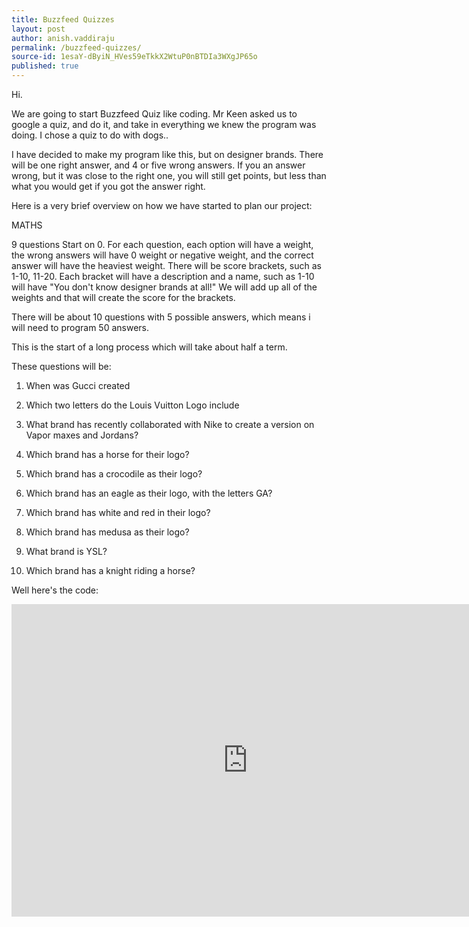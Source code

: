 ```yaml
---
title: Buzzfeed Quizzes
layout: post
author: anish.vaddiraju
permalink: /buzzfeed-quizzes/
source-id: 1esaY-dByiN_HVes59eTkkX2WtuP0nBTDIa3WXgJP65o
published: true
---
```

Hi.

We are going to start Buzzfeed Quiz like coding. Mr Keen asked us to google a quiz, and do it, and take in everything we knew the program was doing. I chose a quiz to do with dogs..

I have decided to make my program like this, but on designer brands. There will be one right answer, and 4 or five wrong answers. If you an answer wrong, but it was close to the right one, you will still get points, but less than what you would get if you got the answer right.

Here is a very brief overview on how we have started to plan our project:

MATHS

9 questions Start on 0. For each question, each option will have a weight, the wrong answers will have 0 weight or negative weight, and the correct answer will have the heaviest weight. There will be score brackets, such as 1-10, 11-20. Each bracket will have a description and a name, such as 1-10 will have "You don't know designer brands at all!" We will add up all of the weights and that will create the score for the brackets.

There will be about 10 questions with 5 possible answers, which means i will need to program 50 answers.

This is the start of a long process which will take about half a term.

These questions will be:

1. When was Gucci created

2. Which two letters do the Louis Vuitton Logo include

3. What brand has recently collaborated with Nike to create a version on Vapor maxes and Jordans?

4. Which brand has a horse for their logo?

5. Which brand has a crocodile as their logo?

6. Which brand has an eagle as their logo, with the letters GA?

7. Which brand has white and red in their logo?

8. Which brand has medusa as their logo?

9. What brand is YSL?

10. Which brand has a knight riding a horse?

Well here's the code:

<iframe height="500px" width="150%" src="https://repl.it/@anishvaddiraju/Buzzfeed-Quiz?lite=true" scrolling="no" frameborder="no" allowtransparency="true" allowfullscreen="true" sandbox="allow-forms allow-pointer-lock allow-popups allow-same-origin allow-scripts allow-modals"></iframe>

